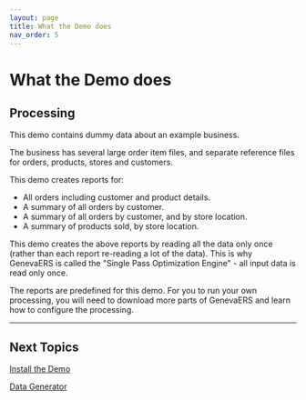 ```yaml
---
layout: page
title: What the Demo does
nav_order: 5
---
```

# What the Demo does

## Processing

This demo contains dummy data about an example business.

The business has several large order item files, and separate reference files for orders, products, stores and customers.

This demo creates reports for:

- All orders including customer and product details.
- A summary of all orders by customer.
- A summary of all orders by customer, and by store location.
- A summary of products sold, by store location.

This demo creates the above reports by reading all the data only once (rather than each report re-reading a lot of the data).  This is why GenevaERS is called the "Single Pass Optimization Engine" - all input data is read only once.

The reports are predefined for this demo.  For you to run your own processing, you will need to download more parts of GenevaERS and learn how to configure the processing.



-----

## Next Topics

[Install the Demo](InstallDemo.md)

[Data Generator](DataGenerator.md)